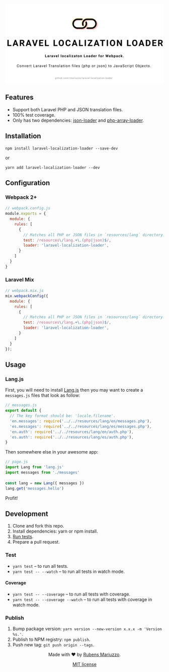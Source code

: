 ![Laravel localization Loader – Laravel localization Loader for Webpack. Convert Laravel Translation files (php or json) to JavaScript Objects.](banner.svg)


## Features

 - Support both Laravel PHP and JSON translation files.
 - 100% test coverage.
 - Only has two dependencies: [json-loader](https://github.com/webpack-contrib/json-loader) and [php-array-loader](https://github.com/rmariuzzo/php-array-loader).

## Installation

```shell
npm install laravel-localization-loader --save-dev
```

or

```shell
yarn add laravel-localization-loader --dev
```

## Configuration

### Webpack 2+

```js
// webpack.config.js
module.exports = {
  module: {
    rules: [
      {
        // Matches all PHP or JSON files in `resources/lang` directory.
        test: /resources\/lang.+\.(php|json)$/,
        loader: 'laravel-localization-loader',
      }
    ]
  }
}
```

### Laravel Mix

```js
// webpack.mix.js
mix.webpackConfig({
  module: {
    rules: [
      {
        // Matches all PHP or JSON files in `resources/lang` directory.
        test: /resources\/lang.+\.(php|json)$/,
        loader: 'laravel-localization-loader',
      }
    ]
  }
});
```

## Usage

### Lang.js

First, you will need to install [Lang.js](https://github.com/rmariuzzo/Lang.js) then you may want to create a `messages.js` files that look as follow:

```js
// messages.js
export default {
  // The key format should be: 'locale.filename'.
  'en.messages': require('../../resources/lang/en/messages.php'),
  'es.messages': require('../../resources/lang/es/messages.php'),
  'en.auth': require('../../resources/lang/en/auth.php'),
  'es.auth': require('../../resources/lang/es/auth.php'),
}
```

Then somewhere else in your awesome app:

```js
// page.js
import Lang from 'lang.js'
import messages from './messages'

const lang = new Lang({ messages })
lang.get('messages.hello')
```

Profit!

## Development

  1. Clone and fork this repo.
  2. Install dependencies: yarn or npm install.
  3. [Run tests](#test).
  4. Prepare a pull request.

### Test

  - `yarn test` – to run all tests.
  - `yarn test -- --watch` – to run all tests in watch mode.

#### Coverage

  - `yarn test -- --coverage` – to run all tests with coverage.
  - `yarn test -- --coverage --watch` – to run all tests with coverage in watch mode.

### Publish

  1. Bump package version: `yarn version --new-version x.x.x -m 'Version %s.'`.
  2. Publish to NPM registry: `npm publish`.
  3. Push new tag: `git push origin --tags`.

<div align=center>

Made with :heart: by [Rubens Mariuzzo](https://github.com/rmariuzzo).

[MIT license](LICENSE)

</div>
